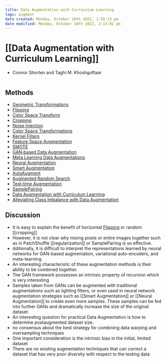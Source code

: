 ```yaml
---
title: Data Augmentation with Curriculum Learning
tags: augment
date created: Monday, October 10th 2022, 1:58:13 pm
date modified: Monday, October 10th 2022, 2:13:02 pm
---
```


# [[Data Augmentation with Curriculum Learning]]
- Connor Shorten and Taghi M. Khoshgoftaar
```toc
```

## Methods
- [Geometric Transformations](Geometric%20Transformations.md)
- [Flipping](Flipping.md)
- [Color Space Transform](Color%20Space%20Transform.md)
- [Cropping](Cropping.md)
- [Noise Injection](Noise%20Injection.md)
- [Color Space Transformations](Color%20Space%20Transformations.md)
- [Kernel Filters](Kernel%20Filters.md)
- [Feature Space Augmentation](Feature%20Space%20Augmentation.md)
- [SMOTE ](SMOTE%20)
- [GAN‐based Data Augmentation](GAN‐based%20Data%20Augmentation.md)
- [Meta Learning Data Augmentations](Meta%20Learning%20Data%20Augmentations.md)
- [Neural Augmentation](Neural%20Augmentation.md)
- [Smart Augmentation](Smart%20Augmentation.md)
- [AutoAugment](AutoAugment.md)
- [Augmented Random Search](Augmented%20Random%20Search.md)
- [Test-time Augmentation](Test-time%20Augmentation.md)
- [SamplePairing](SamplePairing.md)
- [Data Augmentation with Curriculum Learning](Data%20Augmentation%20with%20Curriculum%20Learning.md)
- [Alleviating Class Imbalance with Data Augmentation](Alleviating%20Class%20Imbalance%20with%20Data%20Augmentation.md)

## Discussion
- It is easy to explain the benefit of horizontal [Flipping](Flipping.md) or random [[cropping]]
- However, it is not clear why mixing pixels or entire images together such as in PatchShuffle [[regularization]] or SamplePairing is so effective.
- dditionally, it is difficult to interpret the representations learned by neural networks for GAN-based augmentation, variational auto-encoders, and meta-learning.
- An interesting characteristic of these augmentation methods is their ability to be combined together.
- The GAN framework possesses an intrinsic property of recursion which is very interesting
- Samples taken from GANs can be augmented with traditional augmentations such as lighting filters, or even used in neural network augmentation strategies such as [[Smart Augmentation]] or [[Neural Augmentation]] to create even more samples. These samples can be fed into further GANs and dramatically increase the size of the original dataset.
- An interesting question for practical Data Augmentation is how to determine postaugmented dataset size.
- no consensus about the best strategy for combining data warping and oversampling techniques
- One important consideration is the intrinsic bias in the initial, limited dataset
- There are no existing augmentation techniques that can correct a dataset that has very poor diversity with respect to the testing data


